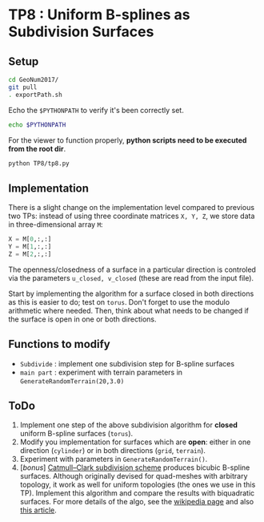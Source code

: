 # TP8 : Uniform B-splines as Subdivision Surfaces

## Setup
```bash
cd GeoNum2017/
git pull
. exportPath.sh
```
Echo the `$PYTHONPATH` to verify it's been correctly set.
```bash
echo $PYTHONPATH
```
For the viewer to function properly, **python scripts need to be executed from the root dir**.
```bash
python TP8/tp8.py
```

## Implementation
There is a slight change on the implementation level compared to previous two TPs: 
instead of using three coordinate matrices `X, Y, Z`, we store data in three-dimensional array `M`:
 ```python
 X = M[0,:,:]
 Y = M[1,:,:]
 Z = M[2,:,:]
 ```
 The openness/closedness of a surface in a particular direction is controled via
 the parameters `u_closed, v_closed` (these are read from the input file).

Start by implementing the algorithm for a surface closed in both directions as this is easier to do; test on `torus`. Don't forget to use the modulo arithmetic where needed. Then, think about what needs to be changed if the surface is open in one or both directions.

## Functions to modify
* `Subdivide` : implement one subdivision step for B-spline surfaces
* `main part` : experiment with terrain parameters in `GenerateRandomTerrain(20,3.0)`

## ToDo
1. Implement one step of the above subdivision algorithm for **closed** uniform B-spline surfaces (`torus`).
2. Modify you implementation for surfaces which are **open**: either in one direction (`cylinder`) or in both directions (`grid`, `terrain`).
3. Experiment with parameters in `GenerateRandomTerrain()`.
4. [*bonus*] [Catmull–Clark subdivision scheme](https://en.wikipedia.org/wiki/Catmull%E2%80%93Clark_subdivision_surface) produces bicubic B-spline surfaces.  Although originally devised for quad-meshes with arbitrary topology, it work as well for uniform topologies (the ones we use in this TP). Implement this algorithm and compare the results with biquadratic surfaces. For more details of the algo, see the [wikipedia page](https://en.wikipedia.org/wiki/Catmull%E2%80%93Clark_subdivision_surface) and also [this article](http://www.rorydriscoll.com/2008/08/01/catmull-clark-subdivision-the-basics/).
